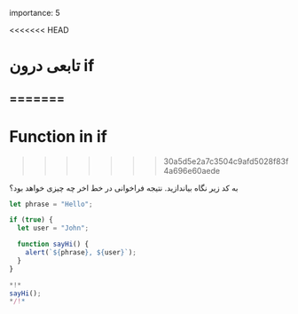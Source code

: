 importance: 5

<<<<<<< HEAD
# تابعی درون if
=======
---
# Function in if
>>>>>>> 30a5d5e2a7c3504c9afd5028f83f4a696e60aede

به کد زیر نگاه بیاندازید. نتیجه فراخوانی در خط اخر چه چیزی خواهد بود؟

```js run
let phrase = "Hello";

if (true) {
  let user = "John";

  function sayHi() {
    alert(`${phrase}, ${user}`);
  }
}

*!*
sayHi();
*/!*
```
